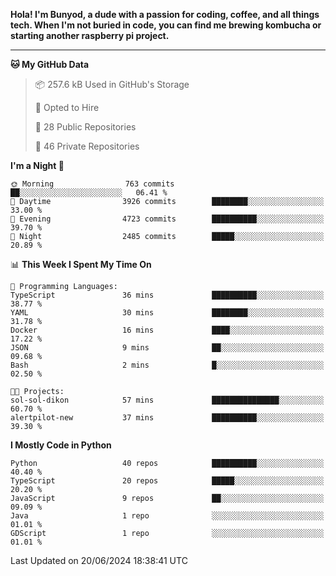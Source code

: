 <p>
<b>Hola! I'm Bunyod, a dude with a passion for coding, coffee, and all things tech. When I'm not buried in code, you can find me brewing kombucha or starting another raspberry pi project.</b>
</p>

---

<!--START_SECTION:waka-->
**🐱 My GitHub Data** 

> 📦 257.6 kB Used in GitHub's Storage 
 > 
> 💼 Opted to Hire
 > 
> 📜 28 Public Repositories 
 > 
> 🔑 46 Private Repositories 
 > 
**I'm a Night 🦉** 

```text
🌞 Morning                763 commits         ██░░░░░░░░░░░░░░░░░░░░░░░   06.41 % 
🌆 Daytime                3926 commits        ████████░░░░░░░░░░░░░░░░░   33.00 % 
🌃 Evening                4723 commits        ██████████░░░░░░░░░░░░░░░   39.70 % 
🌙 Night                  2485 commits        █████░░░░░░░░░░░░░░░░░░░░   20.89 % 
```


📊 **This Week I Spent My Time On** 

```text
💬 Programming Languages: 
TypeScript               36 mins             ██████████░░░░░░░░░░░░░░░   38.77 % 
YAML                     30 mins             ████████░░░░░░░░░░░░░░░░░   31.78 % 
Docker                   16 mins             ████░░░░░░░░░░░░░░░░░░░░░   17.22 % 
JSON                     9 mins              ██░░░░░░░░░░░░░░░░░░░░░░░   09.68 % 
Bash                     2 mins              █░░░░░░░░░░░░░░░░░░░░░░░░   02.50 % 

🐱‍💻 Projects: 
sol-sol-dikon            57 mins             ███████████████░░░░░░░░░░   60.70 % 
alertpilot-new           37 mins             ██████████░░░░░░░░░░░░░░░   39.30 % 
```

**I Mostly Code in Python** 

```text
Python                   40 repos            ██████████░░░░░░░░░░░░░░░   40.40 % 
TypeScript               20 repos            █████░░░░░░░░░░░░░░░░░░░░   20.20 % 
JavaScript               9 repos             ██░░░░░░░░░░░░░░░░░░░░░░░   09.09 % 
Java                     1 repo              ░░░░░░░░░░░░░░░░░░░░░░░░░   01.01 % 
GDScript                 1 repo              ░░░░░░░░░░░░░░░░░░░░░░░░░   01.01 % 
```




 Last Updated on 20/06/2024 18:38:41 UTC
<!--END_SECTION:waka-->
